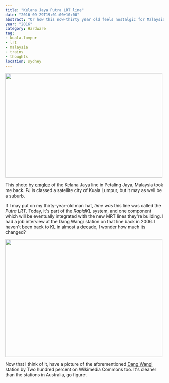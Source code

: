```yaml
---
title: "Kelana Jaya Putra LRT line"
date: "2016-09-29T19:01:00+10:00"
abstract: "Or how this now-thirty year old feels nostalgic for Malaysian trains"
year: "2016"
category: Hardware
tag:
- kuala-lumpur
- lrt
- malaysia
- trains
- thoughts
location: sydney
---
```

<p><img src="https://rubenerd.com/files/2016/RapidKL_Kelana_Jaya_line_Petaling_Jaya.jpg" alt="" srcset="https://rubenerd.com/files/2016/RapidKL_Kelana_Jaya_line_Petaling_Jaya.jpg 1x, https://rubenerd.com/files/2016/RapidKL_Kelana_Jaya_line_Petaling_Jaya@2x.jpg 2x" style="width:500px; height:333px" /></p>

This photo by [cmglee] of the Kelana Jaya line in Petaling Jaya, Malaysia took me back. PJ is classed a satellite city of Kuala Lumpur, but it may as well be a suburb.

If I may put on my thirty-year-old man hat, *time was* this line was called the *Putra LRT*. Today, it's part of the *RapidKL* system, and one component which will be eventually integrated with the new MRT lines they're building. I had a job interview at the Dang Wangi station on that line back in 2006. I haven't been back to KL in almost a decade, I wonder how much its changed?

<p><img src="https://rubenerd.com/files/2016/dangwangi.jpg" alt="" srcset="https://rubenerd.com/files/2016/dangwangi.jpg 1x, https://rubenerd.com/files/2016/dangwangi@2x.jpg 2x" style="width:500px; height:374px" /></p>

Now that I think of it, have a picture of the aforementioned [Dang Wangi] station by Two hundred percent on Wikimedia Commons too. It's cleaner than the stations in Australia, go figure.

[cmglee]: https://commons.wikimedia.org/wiki/File:RapidKL_Kelana_Jaya_line_Petaling_Jaya.jpg
[Dang Wangi]: https://commons.wikimedia.org/wiki/File:Dang_Wangi_station_(Kelana_Jaya_Line),_Kuala_Lumpur.JPG

